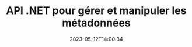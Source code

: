 ---
############################# Static ############################
layout: "product"
date: 2023-05-12T14:00:34
draft: false

product: "Metadata"
product_tag: "metadata"
platform: ".NET"
platform_tag: "net"

############################# Head ############################
head_title: ".NET Metadata Reader, Viewer, Extractor, Remover & Exporter API"
head_description: "API de métadonnées C # .NET pour lire, écrire, modifier, analyser, rechercher, extraire, supprimer, comparer et exporter les métadonnées de PDF Word Excel PPTX Outlook Audio Video & Images."

############################# Header ############################
title: "API .NET pour gérer et manipuler les métadonnées"
description: "Créez des applications .NET pour lire, modifier, supprimer, récupérer, rechercher, comparer, remplacer et exporter les informations de métadonnées de tous les documents et formats de fichiers image populaires."
button:
    enable: true

############################# SubMenu ############################
submenu:
    enable: true
    
    left:
        img_alt: "GroupDocs.Metadata for .NET"
        image: "https://www.groupdocs.cloud/templates/groupdocs/images/product-logos/groupdocs-metadata-net.png"
        product: "GroupDocs.Metadata"
        platform: ".NET"
        
    middle:
        button:
            # button loop
            - link: "#overview"
              text: "Aperçu"

            # button loop
            - link: "#features"
              text: "Fonctionnalités"

            # button loop
            - link: "#support"
              text: "Soutien"

            # button loop
            - link: "https://products.groupdocs.app/metadata"
              text: "Démo en direct"

            # button loop
            - link: "https://purchase.groupdocs.com/pricing/metadata/net"
              text: "Tarification"

    right:
        link_download: "https://downloads.groupdocs.com/metadata"
        link_learn: "https://docs.groupdocs.com/metadata/net/"
        link_buy: "https://purchase.groupdocs.com"

############################# Overview ############################
overview:
    enable: true
    content: |
      L'API GroupDocs.Metadata pour .NET est facile à intégrer avec C#, ASP.NET et d'autres applications basées sur .NET pour aider vos utilisateurs finaux à manipuler les métadonnées d'une gamme d'images, de documents et d'autres formats de fichiers multimédias sans installer de logiciel externe. La bibliothèque de métadonnées .NET prend en charge la création d'outils pour ajouter rapidement des fonctionnalités de visualisation, d'édition, de suppression, d'extraction, de comparaison et d'exportation de métadonnées dans un certain nombre de formats de documents standard tels que PDF, Microsoft Office Word, feuilles de calcul Excel, présentations PowerPoint, e-mails Outlook, Project , diagrammes Visio, OneNote, images, AutoCAD, Photoshop, audio, vidéo et métafichiers.  

      L'API de métadonnées est très flexible et facile à utiliser. Il obtient le fichier de document en entrée, analyse les informations de métadonnées, permet d'effectuer des opérations de métadonnées prises en charge et d'enregistrer le fichier modifié pour y accéder rapidement lors d'une utilisation future. Il fonctionne avec les normes de métadonnées les plus notables telles que les propriétés de métadonnées intégrées, XMP, EXIF, IPTC, Image Resource Blocks, ID3 et personnalisées. Grâce à l'API GroupDocs.Metadata pour .NET, vous pouvez également comparer deux documents pour identifier les différences et les similitudes présentes dans leurs propriétés de métadonnées. Vous pouvez également exporter les métadonnées des documents requis vers Excel, CSV ou DataSet.

      GroupDocs.Metadata pour .NET peut être utilisé pour développer des applications dans n'importe quel environnement de développement qui cible la plate-forme .NET. Il est compatible avec tous les langages basés sur .NET et prend en charge les systèmes d'exploitation populaires (Windows, Linux, MacOS) sur lesquels les frameworks Mono ou .NET (y compris .NET Core) peuvent être installés.
    tabs:
      enable: true
      
      ## TAB ONE ##
      tab_one:
        description: |
          Voici un aperçu de GroupDocs.Metadata pour .NET :
      
        left:
          enable: true
          icon: "fas fa-file-image"
          title: "Travailler avec des images"
          content: |
            * Métadonnées XMP
            * Métadonnées EXIF
            * Métadonnées IPTC-IIM
            * Métadonnées PSD
            * Métadonnées CAO
            * Analyser des balises IFD supplémentaires
        
        right:
          enable: true
          icon: "fab fa-html5"
          title: "Travailler avec l'audio et la vidéo"
          content: |
            * Détection du format MP3 d'exécution
            * Lire les paroles3 Tag
            * Lire les informations audio MPEG
            * Lire les informations d'en-tête AVI
            * Lire les sous-titres de Matroska
            * Exporter des données vers Excel ou CSV
      
      ## TAB TWO ##
      tab_two:
        description: |
          GroupDocs.Metadata pour .NET prend en charge les éléments suivants [formats de fichiers de documents](https://docs.groupdocs.com/metadata/net/supported-document-formats/):

        left:
          enable: true
          table:
            # table loop
            - title: "Microsoft Office"
              content: |
                * **Word:** DOC, DOCX, DOCM, DOT, DOTX, DOTM, RTF, TXT
                * **Excel:** XLS, XLSX, XLSM, XLSB, XLTM, XLT, XLTM, XLTX, XLAM, SXC, SpreadsheetML
                * **PowerPoint:** PPT, PPTX, PPS, PPSX, PPSM, POT, POTM, POTX, PPTM
                * **Visio:** VSD, VDX, VSS, VSSX, VSX, VST, VSTX, VTX, VSDX, VDW, VSTM, VSSM, VSDM
                * **Project:** MPP
                * **Outlook:** MSG, EML, EMLX, PST, OST
                * **OneNote:** ONE

        right:
          enable: true
          table:
            # table loop
            - title: "Autres formats"
              content: |
                * **OpenDocument**: ODT, ODS
                * **Portable**: PDF
                * **Photoshop**: PSD
                * **AutoCAD**: DWG, DXF
                * **l'audio**:  MP3, WAV
                * **Vidéo**: AVI, MOV, QT, FLV
                * **Metafiles**: EMF, WMF
                * **vCard**: VCF, VCR
                * **Images**: JPG, JPEG, JPE, JP2, PNG, GIF, TIFF, WebP, BMP, DJVU, DJV, DICOM
                * **Matroska Media Container**: MKV, MKA, MK3D, WEBM
                * **Polices OpenType**: OTF, OTC, TTF, TTC
                * **Les autres**: EPUB, ZIP, TORRENT, ASF

      ## TAB THREE ##
      tab_three:
        description: |
          GroupDocs.Metadata pour .NET prend en charge les systèmes d'exploitation, frameworks et gestionnaires de packages suivants :
        
        left:
          enable: true
          table:
            # table loop
            - icon: "fab fa-windows"
              title: "Systèmes d'exploitation"
              content: |
                * Bureau Windows
                * Serveur Windows
                * windows Azure
                * Linux

            # table loop
            - icon: "fas fa-code"
              title: "Cadres pris en charge"
              content: |
                * .NET Framework 2.0 ou supérieur
                * Mono Framework 1.2 ou supérieur
                * Norme .NET 2.0
                * .NET Core 2.0
                * .NET Core 2.1
        right:
          enable: true
          table:
            # table loop
            - icon: "fas fa-box"
              title: "Gestionnaires de packages"
              content: |
                * NuGet

            # table loop
            - icon: "fas fa-tools"
              title: "Environnements de développement"
              content: |
                *Microsoft Visual Studio
                * Xamarin. Android
                * Xamarin.IOS
                * Xamarin. Mac
                * MonoDévelopper

############################# Features ############################
features:
    enable: true
    title: "GroupDocs.Metadata pour les fonctionnalités .NET"

    feature:
      # feature loop
      - icon: "fas fa-copy"
        content: "Identifier les métadonnées intégrées et personnalisées"
       
      # feature loop
      - icon: "fas fa-eye"
        content: "Récupérer et supprimer des données cachées dans Microsoft Word, Excel, PowerPoint et PDF"

      # feature loop
      - icon: "fas fa-bolt"
        content: "Reconnaissance à l'exécution du type de fichier de document"
      
      # feature loop
      - icon: "fas fa-file-powerpoint"
        content: "Capacité à détecter/supprimer les signatures numériques"

      # feature loop
      - icon: "fas fa-code"
        content: "Identifier la protection par mot de passe et la prise en charge du conteneur multimédia Matroska"

      # feature loop
      - icon: "fas fa-cloud"
        content: "Récupérer des vignettes et des aperçus d'image de rendu pour les formats pris en charge"

      # feature loop
      - icon: "fas fa-remove-format"
        content: "Détecter le type MIME d'un fichier ou d'un flux de fichiers spécifique"

      # feature loop
      - icon: "fas fa-comment-slash"
        content: "Générer des aperçus d'image pour les fichiers EPUB, CAD, EML et MSG"

      # feature loop
      - icon: "fas fa-location-arrow"
        content: "Utiliser la clé définie pour lire la propriété des métadonnées des formats pris en charge"

      # feature loop
      - icon: "fas fa-border-all"
        content: "Lire les métadonnées des messages électroniques et analyser les fichiers de police OpenType"

      # feature loop
      - icon: "fas fa-wrench"
        content: "Lire les sous-titres Matroska et récupérer les métadonnées des fichiers audio et vidéo"

      # feature loop
      - icon: "fas fa-columns"
        content: "Obtenir les métadonnées des formats d'archives et des torrents"

      # feature loop
      - icon: "fas fa-file-word"
        content: "Comparer les propriétés des métadonnées des formats pris en charge et les différences ou similitudes d'identité"

      # feature loop
      - icon: "fas fa-envelope"
        content: "Rechercher les propriétés de métadonnées des fichiers et énumérer tout type de métadonnées"

      # feature loop
      - icon: "fas fa-print"
        content: "Remplacer les propriétés des métadonnées des formats de fichiers pris en charge"

      # feature loop
      - icon: "fas fa-file-archive"
        content: "Extraire les métadonnées des fichiers Microsoft Excel à partir d'Excel 95"

      # feature loop
      - icon: "fas fa-lock"
        content: "Trouver des photos prises sur un appareil photo spécifique"

      # feature loop
      - icon: "fas fa-file-code"
        content: "Importer les propriétés des métadonnées des images et supprimer les informations de localisation des photos"

      # feature loop
      - icon: "fas fa-fill-drip"
        content: "Supprimer les métadonnées et les commentaires des rapports et des documents"
        
      # feature loop
      - icon: "fas fa-file-excel"
        content: "Extraire des métadonnées de texte à partir de fichiers image PNG"

      # feature loop
      - icon: "fas fa-heading"
        content: "Réduction de la consommation de mémoire des documents et des images"

      # feature loop
      - icon: "fas fa-project-diagram"
        content: "Mettre à jour les propriétés des métadonnées EXIF ​​dans les fichiers WEBP, PNG et PSD"

      # feature loop
      - icon: "fas fa-cube"
        content: "Extraire les propriétés des métadonnées XMP dans les fichiers MOV, MP3 et WEBP"

      # feature loop
      - icon: "fab fa-uncharted"
        content: "Ajouter, mettre à jour et supprimer des packages de métadonnées IPTC dans les images TIFF"

        
    more_feature:
      # more_feature_loop
      - title: "Récupération rapide des propriétés des métadonnées"
        content: |
          À l'aide de GroupDocs.Metadata pour l'API .NET, la manipulation de tout type de métadonnées pour les formats de fichiers pris en charge est une tâche assez simple. Le morceau de code suivant montre à quel point il est facile de supprimer les métadonnées Photoshop d'un fichier JPEG à l'aide de C# :
          ```cs
          using (var metadata = new GroupDocs.Metadata.Metadata("sample.jpeg"))
          {
            var root = metadata.GetRootPackage();
            root.RemoveImageResourcePackage();
            metadata.Save("output.jpeg");
          }
          ```      
      # more_feature_loop
      - title: "Récupération et manipulation de données cachées"
        content: "GroupDocs.Metadata pour .NET fournit un mécanisme pratique pour récupérer et supprimer les données masquées dans les PDF ainsi que dans les documents Microsoft Word, Excel et PowerPoint. Vous pouvez manipuler des commentaires, des champs de fusion, des pages masquées, des champs de formulaire, des annotations et plus encore."

############################# Support ############################
support:
    enable: true

############################# Solutions ############################
solutions:
    enable: true
    title: "GroupDocs.Metadata propose des API de visualisation de documents pour d'autres environnements de développement populaires"

    solution:
        # solution loop
        - img_alt: "GroupDocs.Metadata for Java"
          image: "https://www.groupdocs.cloud/templates/groupdocs/images/product-logos/groupdocs-metadata-java.png"
          product: "GroupDocs.Metadata"
          platform: "Java"
          link: "/metadata/java/"

############################# Back to top ###############################
back_to_top:
  enable: true
---
